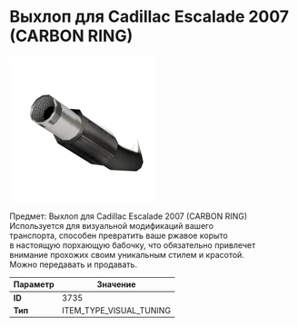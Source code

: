 # Выхлоп для Cadillac Escalade 2007 (CARBON RING)

![Item Image](../img/3735.webp?raw=true)

Предмет: Выхлоп для Cadillac Escalade 2007 (CARBON RING)<br>Используется для визуальной модификаций вашего<br>транспорта, способен превратить ваше ржавое корыто<br>в настоящую порхающую бабочку, что обязательно привлечет<br>внимание прохожих своим уникальным стилем и красотой.<br>Можно передавать и продавать.


| Параметр | Значение |
|----------|----------|
| **ID** | 3735 |
| **Тип** | ITEM_TYPE_VISUAL_TUNING |


